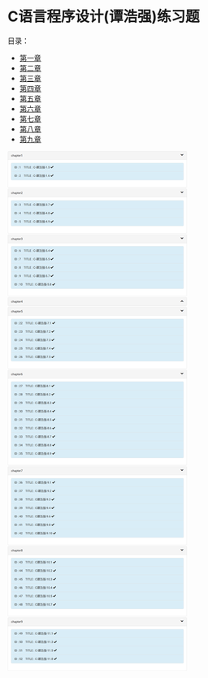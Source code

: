 # C语言程序设计(谭浩强)练习题

目录：
- [第一章](/Chapter1.md)
- [第二章](/Chapter2.md)
- [第三章](/Chapter3.md)
- [第四章](/Chapter4.md)
- [第五章](/Chapter5.md)
- [第六章](/Chapter6.md)
- [第七章](/Chapter7.md)
- [第八章](/Chapter8.md)
- [第九章](/Chapter9.md)

![](/done.png)
